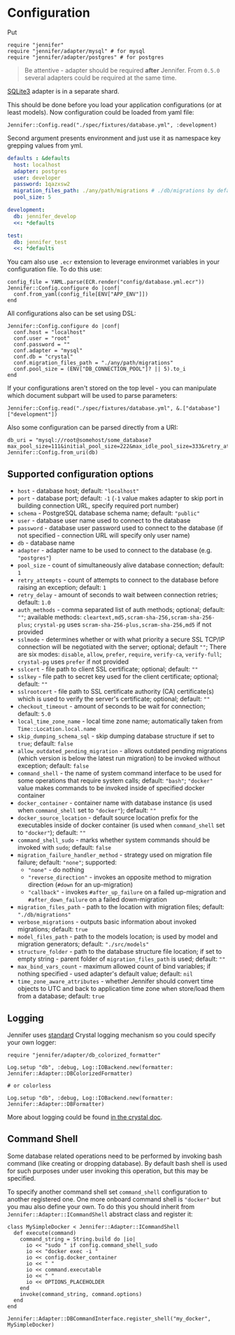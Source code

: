 # Configuration

Put

```crystal
require "jennifer"
require "jennifer/adapter/mysql" # for mysql
require "jennifer/adapter/postgres" # for postgres
```

> Be attentive - adapter should be required **after** Jennifer. From `0.5.0` several adapters could be required at the same time.

[SQLite3](https://github.com/imdrasil/jennifer_sqlite3_adapter) adapter is in a separate shard.

This should be done before you load your application configurations (or at least models). Now configuration could be loaded from yaml file:

```crystal
Jennifer::Config.read("./spec/fixtures/database.yml", :development)
```

Second argument presents environment and just use it as namespace key grepping values from yml.

```yaml
defaults : &defaults
  host: localhost
  adapter: postgres
  user: developer
  password: 1qazxsw2
  migration_files_path: ./any/path/migrations # ./db/migrations by default
  pool_size: 5

development:
  db: jennifer_develop
  <<: *defaults

test:
  db: jennifer_test
  <<: *defaults
```

You cam also use `.ecr` extension to leverage environmet variables in your configuration file. To do this use:

```crystal
config_file = YAML.parse(ECR.render("config/database.yml.ecr"))
Jennifer::Config.configure do |conf|
  conf.from_yaml(config_file[ENV["APP_ENV"]])
end
```

All configurations also can be set using DSL:

```crystal
Jennifer::Config.configure do |conf|
  conf.host = "localhost"
  conf.user = "root"
  conf.password = ""
  conf.adapter = "mysql"
  conf.db = "crystal"
  conf.migration_files_path = "./any/path/migrations"
  conf.pool_size = (ENV["DB_CONNECTION_POOL"]? || 5).to_i
end
```

If your configurations aren't stored on the top level - you can manipulate which document subpart will be used to parse parameters:

```crystal
Jennifer::Config.read("./spec/fixtures/database.yml", &.["database"]["development"])
```

Also some configuration can be parsed directly from a URI:

```crystal
db_uri = "mysql://root@somehost/some_database?max_pool_size=111&initial_pool_size=222&max_idle_pool_size=333&retry_attempts=444&checkout_timeout=555&retry_delay=666"
Jennifer::Config.from_uri(db)
```

## Supported configuration options

* `host` - database host; default: `"localhost"`
* `port` - database port; default: `-1` (`-1` value makes adapter to skip port in building connection URL, specify required port number)
* `schema` - PostgreSQL database schema name; default: `"public"`
* `user` - database user name used to connect to the database
* `password` - database user password used to connect to the database (if not specified - connection URL will specify only user name)
* `db` - database name
* `adapter` - adapter name to be used to connect to the database (e.g. `"postgres"`)
* `pool_size` - count of simultaneously alive database connection; default: `1`
* `retry_attempts` - count of attempts to connect to the database before raising an exception; default: `1`
* `retry_delay` - amount of seconds to wait between connection retries; default: `1.0`
* `auth_methods` - comma separated list of auth methods; optional; default: `""`; available methods: `cleartext,md5,scram-sha-256,scram-sha-256-plus`; `crystal-pg` uses `scram-sha-256-plus,scram-sha-256,md5` if not provided
* `sslmode` - determines whether or with what priority a secure SSL TCP/IP connection will be negotiated with the server; optional; default `""`; There are six modes: `disable`, `allow`, `prefer`, `require`, `verify-ca`, `verify-full`; `crystal-pg` uses `prefer` if not provided
* `sslcert` - file path to client SSL certificate; optional; default: `""`
* `sslkey` - file path to secret key used for the client certificate; optional; default: `""`
* `sslrootcert` - file path to SSL certificate authority (CA) certificate(s) which is used to verify the server's certificate; optional; default: `""`
* `checkout_timeout` - amount of seconds to be wait for connection; default: `5.0`
* `local_time_zone_name` - local time zone name; automatically taken from `Time::Location.local.name`
* `skip_dumping_schema_sql` - skip dumping database structure if set to `true`; default: `false`
* `allow_outdated_pending_migration` - allows outdated pending migrations (which version is below the latest run migration) to be invoked without exception; default: `false`
* `command_shell` - the name of system command interface to be used for some operations that require system calls; default: `"bash"`; `"docker"` value makes commands to be invoked inside of specified docker container
* `docker_container` - container name with database instance (is used when `command_shell` set to `"docker"`); default: `""`
* `docker_source_location` - default source location prefix for the executables inside of docker container (is used when `command_shell` set to `"docker"`); default: `""`
* `command_shell_sudo` - marks whether system commands should be invoked with `sudo`; default: `false`
* `migration_failure_handler_method` - strategy used on migration file failure; default: `"none"`; supported:
  * `"none"` - do nothing
  * `"reverse_direction"` - invokes an opposite method to migration direction (`#down` for an up-migration)
  * `"callback"` - invokes `#after_up_failure` on a failed up-migration and `#after_down_failure` on a failed down-migration
* `migration_files_path` - path to the location with migration files; default: `"./db/migrations"`
* `verbose_migrations` - outputs basic information about invoked migrations; default: `true`
* `model_files_path` - path to the models location; is used by model and migration generators; default: `"./src/models"`
* `structure_folder` - path to the database structure file location; if set to empty string - parent folder of `migration_files_path` is used; default: `""`
* `max_bind_vars_count` - maximum allowed count of bind variables; if nothing specified - used adapter's default value; default: `nil`
* `time_zone_aware_attributes` - whether Jennifer should convert time objects to UTC and back to application time zone when store/load them from a database; default: `true`

## Logging

Jennifer uses [standard](https://crystal-lang.org/api/latest/Log.html) Crystal logging mechanism so you could specify your own logger:

```crystal
require "jennifer/adapter/db_colorized_formatter"

Log.setup "db", :debug, Log::IOBackend.new(formatter: Jennifer::Adapter::DBColorizedFormatter)

# or colorless

Log.setup "db", :debug, Log::IOBackend.new(formatter: Jennifer::Adapter::DBFormatter)
```

More about logging could be found [in the crystal doc](https://crystal-lang.org/api/latest/Log.html).

## Command Shell

Some database related operations need to be performed by invoking bash command (like creating or dropping database). By default bash shell is used for such purposes under user invoking this operation, but this may be specified.

To specify another command shell set `command_shell` configuration to another registered one. One more onboard command shell is `"docker"` but you mau also define your own. To do this you should inherit from `Jennifer::Adapter::ICommandShell` abstract class and register it:

```crystal
class MySimpleDocker < Jennifer::Adapter::ICommandShell
  def execute(command)
    command_string = String.build do |io|
      io << "sudo " if config.command_shell_sudo
      io << "docker exec -i "
      io << config.docker_container
      io << " "
      io << command.executable
      io << " "
      io << OPTIONS_PLACEHOLDER
    end
    invoke(command_string, command.options)
  end
end

Jennifer::Adapter::DBCommandInterface.register_shell("my_docker", MySimpleDocker)
```
